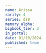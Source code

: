 ```yaml
---
name: Arissa
rarity: 4
series: ds9
memory_alpha:
bigbook_tier: 3
in_portal:
date: 01/10/2024
published: true
---
```



